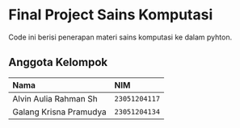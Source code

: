 # Final Project Sains Komputasi
Code ini berisi penerapan materi sains komputasi ke dalam pyhton.

## Anggota Kelompok
| Nama                  | NIM            |
| :-------------------- | :------------- |
|Alvin Aulia Rahman Sh 	|  `23051204117` |
|Galang Krisna Pramudya |  `23051204134` |
